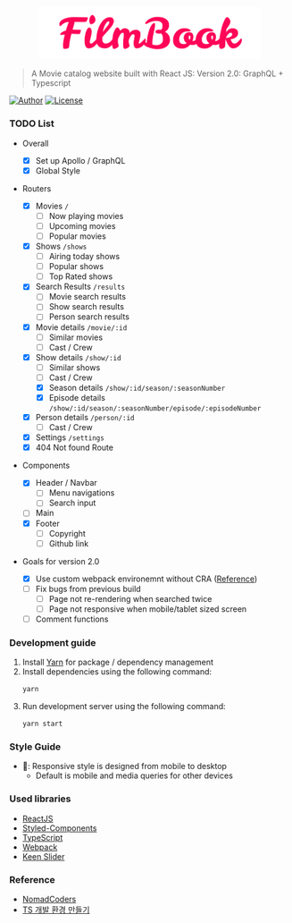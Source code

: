 <p align="center">
   <img src="src/Assets/logo.png" width="400"/>
</p>

> A Movie catalog website built with React JS: Version 2.0: GraphQL + Typescript

[![Author](https://img.shields.io/badge/author-RunFridge-green?style=flat)](https://github.com/RunFridge/film-book)
[![License](https://img.shields.io/github/license/RunFridge/film-book)](https://github.com/RunFridge/film-book/blob/dev/LICENSE)

<!-- [![Netlify Status](https://api.netlify.com/api/v1/badges/39906376-fa5e-490c-9dd1-63604ee4f025/deploy-status)](https://app.netlify.com/sites/film-book/deploys) -->

### TODO List

- Overall

  - [x] Set up Apollo / GraphQL
  - [x] Global Style

- Routers

  - [x] Movies `/`
    - [ ] Now playing movies
    - [ ] Upcoming movies
    - [ ] Popular movies
  - [x] Shows `/shows`
    - [ ] Airing today shows
    - [ ] Popular shows
    - [ ] Top Rated shows
  - [x] Search Results `/results`
    - [ ] Movie search results
    - [ ] Show search results
    - [ ] Person search results
  - [x] Movie details `/movie/:id`
    - [ ] Similar movies
    - [ ] Cast / Crew
  - [x] Show details `/show/:id`
    - [ ] Similar shows
    - [ ] Cast / Crew
    - [x] Season details `/show/:id/season/:seasonNumber`
    - [x] Episode details `/show/:id/season/:seasonNumber/episode/:episodeNumber`
  - [x] Person details `/person/:id`
    - [ ] Cast / Crew
  - [x] Settings `/settings`
  - [x] 404 Not found Route

- Components

  - [x] Header / Navbar
    - [ ] Menu navigations
    - [ ] Search input
  - [ ] Main
  - [x] Footer
    - [ ] Copyright
    - [ ] Github link

- Goals for version 2.0

  - [x] Use custom webpack environemnt without CRA ([Reference](https://velog.io/@jhj46456/React-%EA%B0%9C%EB%B0%9C-%ED%99%98%EA%B2%BD-%EC%A7%81%EC%A0%91-%EB%A7%8C%EB%93%A4%EA%B8%B0))
  - [ ] Fix bugs from previous build
    - [ ] Page not re-rendering when searched twice
    - [ ] Page not responsive when mobile/tablet sized screen
  - [ ] Comment functions

### Development guide

1. Install [Yarn](https://yarnpkg.com/getting-started/install) for package / dependency management
2. Install dependencies using the following command:
   ```sh
   yarn
   ```
3. Run development server using the following command:
   ```sh
   yarn start
   ```

### Style Guide

- 📱: Responsive style is designed from mobile to desktop
  - Default is mobile and media queries for other devices

### Used libraries

- [ReactJS](https://reactjs.org/)
- [Styled-Components](https://styled-components.com/)
- [TypeScript](https://www.typescriptlang.org/)
- [Webpack](https://webpack.js.org/)
- [Keen Slider](https://keen-slider.io/)

### Reference

- [NomadCoders](http://nomadcoders.co/)
- [TS 개발 환경 만들기](https://velog.io/@jhj46456/Typescript-React-%EA%B0%9C%EB%B0%9C-%ED%99%98%EA%B2%BD-%EC%A7%81%EC%A0%91-%EB%A7%8C%EB%93%A4%EA%B8%B0)
